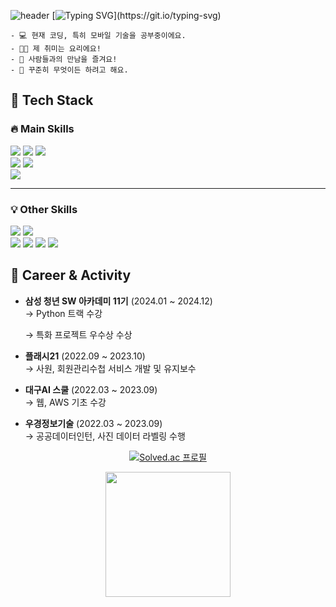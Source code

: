 ![header](https://capsule-render.vercel.app/api?type=waving&color=auto&height=200&section=header&text=Welcome%20to%20Jaebin's%20GitHub%20🌠&animation=twinkling&fontSize=35&fontAlignY=35&fontAlign=50&height=160)
[![Typing SVG](https://readme-typing-svg.demolab.com/?lines=반가워요👋;I'm+Ak-mong;)](https://git.io/typing-svg)
```
- 💻 현재 코딩, 특히 모바일 기술을 공부중이에요.
- 👨‍🍳 제 취미는 요리에요!
- 👥 사람들과의 만남을 즐겨요!
- 🐢 꾸준히 무엇이든 하려고 해요.
```
## 🚀 Tech Stack
### 🔥 **Main Skills**  
<div >
  <img src="https://img.shields.io/badge/Kotlin-0095D5?style=for-the-badge&logo=kotlin&logoColor=white">
  <img src="https://img.shields.io/badge/Jetpack Compose-4285F4?style=for-the-badge&logo=android&logoColor=white">
  <img src="https://img.shields.io/badge/Android-000000?style=for-the-badge&logo=Android&logoColor=white"></br>
  <img src="https://img.shields.io/badge/TypeScript-3178C6?style=for-the-badge&logo=typescript&logoColor=white">
  <img src="https://img.shields.io/badge/React-61DAFB?style=for-the-badge&logo=React&logoColor=white"></br>
  <img src="https://img.shields.io/badge/Python-3670A0?style=for-the-badge&logo=Python&logoColor=white">
</div>

---

### 💡 **Other Skills**  
<div>
  <img src="https://img.shields.io/badge/JavaScript-F7DF1E?style=for-the-badge&logo=javascript&logoColor=black">
  <img src="https://img.shields.io/badge/Django-092E20?style=for-the-badge&logo=django&logoColor=white"></br>
  <!-- <img src="https://img.shields.io/badge/java-%23ED8B00.svg?style=for-the-badge&logo=openjdk&logoColor=white"> -->
  <img src="https://img.shields.io/badge/Tailwind CSS-06B6D4?style=for-the-badge&logo=tailwindcss&logoColor=white">
  <img src="https://img.shields.io/badge/Git-F05032?style=for-the-badge&logo=git&logoColor=white">
  <img src="https://img.shields.io/badge/Jira-0052CC?style=for-the-badge&logo=jira&logoColor=white">
  <img src="https://img.shields.io/badge/Figma-F24E1E?style=for-the-badge&logo=figma&logoColor=white">
<!-- <img src="https://img.shields.io/badge/Zustand-FFB400?style=for-the-badge&logoColor=white"> -->
  <!-- <img src="https://img.shields.io/badge/WebSocket-000000?style=for-the-badge&logo=websocket&logoColor=white"> -->
  <!-- <img src="https://img.shields.io/badge/Vite-646CFF?style=for-the-badge&logo=vite&logoColor=white"> -->
  <!-- <img src="https://img.shields.io/badge/Next.js-000000?style=for-the-badge&logo=next.js&logoColor=white"> -->
  <!-- <img src="https://img.shields.io/badge/WebRTC-008000?style=for-the-badge&logo=webrtc&logoColor=white"> -->
  <!-- <img src="https://img.shields.io/badge/Three.js-000000?style=for-the-badge&logo=three.js&logoColor=white"> -->
  <!-- <img src="https://img.shields.io/badge/React Three Fiber-000000?style=for-the-badge&logo=three.js&logoColor=white"> -->
  <!-- <img src="https://img.shields.io/badge/MongoDB-47A248?style=for-the-badge&logo=mongodb&logoColor=white"> -->
  <!-- <img src="https://img.shields.io/badge/Mongoose-F04D35?style=for-the-badge&logo=mongodb&logoColor=black"> -->
  <!-- <img src="https://img.shields.io/badge/MySQL-4479A1?style=for-the-badge&logo=mysql&logoColor=white"> -->
  <!-- <img src="https://img.shields.io/badge/npm-CB3837?style=for-the-badge&logo=npm&logoColor=white"> -->
  <!-- <img src="https://img.shields.io/badge/Yarn-2C8EBB?style=for-the-badge&logo=yarn&logoColor=white"> -->
</div>

## 💼 Career & Activity
- **삼성 청년 SW 아카데미 11기** (2024.01 ~ 2024.12)  
  → Python 트랙 수강

  →  특화 프로젝트 우수상 수상  
- **플래시21** (2022.09 ~ 2023.10)  
   → 사원, 회원관리수첩 서비스 개발 및 유지보수
- **대구AI 스쿨** (2022.03 ~ 2023.09)  
   → 웹, AWS 기초 수강
- **우경정보기술** (2022.03 ~ 2023.09)  
   → 공공데이터인턴, 사진 데이터 라벨링 수행

<div align="center">
  
  [![Solved.ac 프로필](http://mazassumnida.wtf/api/v2/generate_badge?boj=akmong9)](https://solved.ac/akmong9)

</div>

<div align="center">
    <img src="https://github-readme-stats.vercel.app/api?username=Ak-mong&show_icons=true&theme=tokyonight&hide_border=true" height="200" />
<!--     <img src="https://github-readme-stats.vercel.app/api/top-langs/?username=Ak-mong&theme=tokyonight&hide_border=true" height="200" /> -->
<!--     <img src="https://github-readme-activity-graph.vercel.app/graph?username=Ak-mong&theme=react-dark" /> -->
</div>
<!--
**Ak-mong/Ak-mong** is a ✨ _special_ ✨ repository because its `README.md` (this file) appears on your GitHub profile.

Here are some ideas to get you started:

- 🔭 I’m currently working on ...
- 🌱 I’m currently learning ...
- 👯 I’m looking to collaborate on ...
- 🤔 I’m looking for help with ...
- 💬 Ask me about ...
- 📫 How to reach me: ...
- 😄 Pronouns: ...
- ⚡ Fun fact: ...
-->

